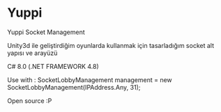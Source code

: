 # Yuppi
Yuppi Socket Management

Unity3d ile geliştirdiğim oyunlarda kullanmak için tasarladığım socket alt yapısı ve arayüzü

C# 8.0 (.NET FRAMEWORK 4.8)

Use with :
SocketLobbyManagement management = new SocketLobbyManagement(IPAddress.Any, 31);

Open source :P
